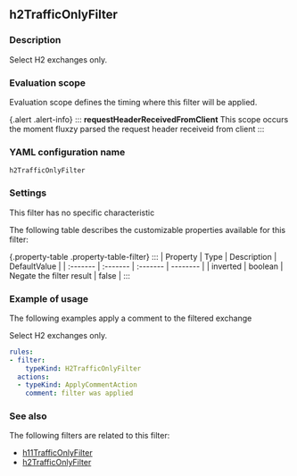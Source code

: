 ## h2TrafficOnlyFilter

### Description

Select H2 exchanges only.

### Evaluation scope

Evaluation scope defines the timing where this filter will be applied. 

{.alert .alert-info}
:::
**requestHeaderReceivedFromClient** This scope occurs the moment fluxzy parsed the request header receiveid from client
:::

### YAML configuration name

    h2TrafficOnlyFilter

### Settings

This filter has no specific characteristic

The following table describes the customizable properties available for this filter: 

{.property-table .property-table-filter}
:::
| Property | Type | Description | DefaultValue |
| :------- | :------- | :------- | -------- |
| inverted | boolean | Negate the filter result | false |
:::

### Example of usage

The following examples apply a comment to the filtered exchange

Select H2 exchanges only.

```yaml
rules:
- filter:
    typeKind: H2TrafficOnlyFilter
  actions:
  - typeKind: ApplyCommentAction
    comment: filter was applied
```


### See also

The following filters are related to this filter: 

 - [h11TrafficOnlyFilter](h11TrafficOnlyFilter)
 - [h2TrafficOnlyFilter](h2TrafficOnlyFilter)


